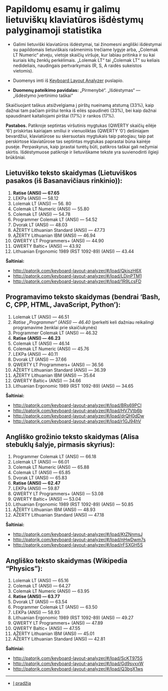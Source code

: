 
# Papildomų esamų ir galimų lietuviškų klaviatūros išdėstymų palyginamoji statistika

+ Galimi lietuviški klaviatūros išdėstymai, tai žinomesni angliški išdėstymai su papildomais lietuviškais rašmenimis trečiame lygyje arba, „Colemak LT Numeric“ atveju, vietoje skaičių viršuje, kur labiau pritinka ir su kai kuriais kitų ženklų perkėlimais. „Lolemak LT“ tai „Colemak LT“ su keliais nedideliais, naudingais pertvarkymais (R, S, A raidės sukeistos vietomis).

+ Duomenys imti iš [Keyboard Layout Analyzer](http://patorjk.com/keyboard-layout-analyzer/#/main) puslapio.

+ __Duomenų pateikimo pavidalas:__ „Pirmenybė“. „Išdėstymas“ — „išdėstymo įvertinimo taškai“

Skaičiuojant taškus atsižvelgiama į pirštų nueinamą atstumą (33%), kaip dažnai tam pačiam pirštui tenka iš eilės spaudinėti (33%), bei kaip dažnai spausdinant kaitaliojami pirštai (17%) ir rankos (17%).

__Pastabos.__ Patikroje septintas viršutinis mygtukas (QWERTY skaičių eilėje ‘6’) priskirtas kairiajam smiliui ir vienuoliktas (QWERTY ‘0’) dešiniajam bevardžiui, klaviatūrose su skersuotais mygtukais taip patogiau; taip pat perskirtose klaviatūrose tas septintas mygtukas paprastai būna kairėje pusėje. Perpaskyrus, kaip įprastai turėtų būti, patikros taškai gali nežymiai skirtis. Išdėstymuose patikroje ir lietuviškame tekste yra suvienodinti ilgieji brūkšniai.

## Lietuviško teksto skaidymas (Lietuviškos pasakos (iš Basanavičiaus rinkinio)):

1. __Ratise (ANSI) — 67.65__
2. LEKPa (ANSI) — 58.12
3. Lolemak LT (ANSI) — 56. 80
4. Colemak LT Numeric (ANSI) — 55.80
5. Colemak LT (ANSI) — 54.78
6. Programmer Colemak LT (ANSI) — 54.52
7. Dvorak LT (ANSI) — 48.03
8. AŽERTY Lithuanian Standard (ANSI) — 47.73
9. ĄŽERTY Lithuanian IBM (ANSI) — 46.94
10. QWERTY LT Programmers+ (ANSI) — 44.90
11. QWERTY Baltic+ (ANSI) — 43.92
12. Lithuanian Ergonomic 1989 (RST 1092-89) (ANSI) — 43.44

__Šaltiniai:__

+ http://patorjk.com/keyboard-layout-analyzer/#/load/QkjszH6X
+ http://patorjk.com/keyboard-layout-analyzer/#/load/LDjnPTM1
+ http://patorjk.com/keyboard-layout-analyzer/#/load/1R9LcsFD

## Programavimo teksto skaidymas (bendrai ‘Bash, C, CPP, HTML, JavaScript, Python’):

1. Lolemak LT (ANSI) — 46.51
2. _Ratise „Programmer“ (ANSI) — 46.40_ (perkelti keli dažniau reikalingi programavime ženklai prie skaičiukynės)
3. Programmer Colemak LT (ANSI) — 46.32
4. __Ratise (ANSI) — 46.23__
5. Colemak LT (ANSI) — 46.14
6. Colemak LT Numeric (ANSI) — 45.76
7. LEKPa (ANSI) — 40.11
8. Dvorak LT (ANSI) — 37.66
9. QWERTY LT Programmers+ (ANSI) — 36.56
10. AŽERTY Lithuanian Standard (ANSI) — 36.39
11. ĄŽERTY Lithuanian IBM (ANSI) — 35.64
12. QWERTY Baltic+ (ANSI) — 34.66
13. Lithuanian Ergonomic 1989 (RST 1092-89) (ANSI) — 34.65

__Šaltiniai:__

+ http://patorjk.com/keyboard-layout-analyzer/#/load/BRs69PCl
+ http://patorjk.com/keyboard-layout-analyzer/#/load/HV7Vtb6b
+ http://patorjk.com/keyboard-layout-analyzer/#/load/drQH0dDw
+ http://patorjk.com/keyboard-layout-analyzer/#/load/r1GJ94hV

## Angliško grožinio teksto skaidymas (Alisa stebuklų šalyje, pirmasis skyrius):

1. Programmer Colemak LT (ANSI) — 66.18
2. Lolemak LT (ANSI) — 66.01
3. Colemak LT Numeric (ANSI) — 65.88
4. Colemak LT (ANSI) — 65.85
5. Dvorak LT (ANSI) — 65.83
6. __Ratise (ANSI) — 62.47__
7. LEKPa (ANSI) — 59.87
8. QWERTY LT Programmers+ (ANSI) — 53.08
9. QWERTY Baltic+ (ANSI) — 53.04
10. Lithuanian Ergonomic 1989 (RST 1092-89) (ANSI) — 50.85
11. ĄŽERTY Lithuanian IBM (ANSI) — 48.93
12. AŽERTY Lithuanian Standard (ANSI) — 47.18

__Šaltiniai:__

+ http://patorjk.com/keyboard-layout-analyzer/#/load/KtZNnmsJ
+ http://patorjk.com/keyboard-layout-analyzer/#/load/nHwDwm7s
+ http://patorjk.com/keyboard-layout-analyzer/#/load/rFSXGH5S

## Angliško teksto skaidymas (Wikipedia “Physics”):

1. Lolemak LT (ANSI) — 65.16
2. Colemak LT (ANSI) — 64.27
3. Colemak LT Numeric (ANSI) — 63.95
4. __Ratise (ANSI) — 63.77__
5. Dvorak LT (ANSI) — 63.54
6. Programmer Colemak LT (ANSI) — 63.50
7. LEKPa (ANSI) — 58.93
8. Lithuanian Ergonomic 1989 (RST 1092-89) (ANSI) — 49.27
9. QWERTY LT Programmers+ (ANSI) — 47.89
10. QWERTY Baltic+ (ANSI) — 47.55
11. ĄŽERTY Lithuanian IBM (ANSI) — 45.01
12. AŽERTY Lithuanian Standard (ANSI) — 42.81

__Šaltiniai:__

+ http://patorjk.com/keyboard-layout-analyzer/#/load/ScKT975S
+ http://patorjk.com/keyboard-layout-analyzer/#/load/Gd9svxxW
+ http://patorjk.com/keyboard-layout-analyzer/#/load/Q3bgX1ws

-----------------------------------------

+ [Į pradžią](../README.md)


